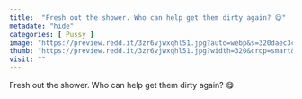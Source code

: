```yaml
---
title:  "Fresh out the shower. Who can help get them dirty again? 😋"
metadate: "hide"
categories: [ Pussy ]
image: "https://preview.redd.it/3zr6vjwxqhl51.jpg?auto=webp&s=320daec3c8811cdd59c123ff74a935071d79837d"
thumb: "https://preview.redd.it/3zr6vjwxqhl51.jpg?width=320&crop=smart&auto=webp&s=81803d5c8bfc9d665ef782f09c0bf5e2fd8cb696"
visit: ""
---
```

Fresh out the shower. Who can help get them dirty again? 😋
